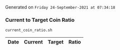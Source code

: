 Generated on `Friday 24-September-2021 at 07:34:18`

### Current to Target Coin Ratio
`current_coin_ratio.sh`

Date|Current|Target|Ratio
---|---|---|---
